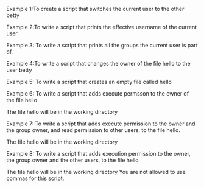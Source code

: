 Example 1:To create a script that switches the current user to the other betty

Example 2:To write a script that prints the effective username of the current user

Example 3: To write a script that prints all the groups the current user is part of.

Example 4:To write a script that changes the owner of the file hello to the user betty

Example 5: To write a script that creates an empty file called hello

Example 6: To write a script that adds execute permsson to the owner of the file hello

The file hello will be in the working directory

Example 7: To write a script that adds execute permission to the owner and the group owner, and read permission to other users, to the file hello.

The file hello will be in the working directory

Example 8: To write a script that adds execution permission to the owner, the group owner and the other users, to the file hello

The file hello will be in the working directory 
You are not allowed to use commas for this script.